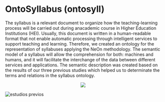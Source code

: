 # OntoSyllabus (ontosyll)

The syllabus is a relevant document to organize how the teaching-learning process will be carried out during anacademic course in Higher Education Institutions (HEI). Usually, this document is written in a human-readable format  that  not  enable  automatic  processing  through  intelligent  services  to  support  teaching  and  learning. Therefore, we created an ontology for the representation of syllabuses applying the NeOn methodology.  The semantic model of a syllabus will allow the comprehension for both: machines and humans, and it will facilitate the interchange of the data between different services and applications. The semantic description was created based on the results of our three previous studies which helped us to determinate the terms and relations in the syllabus ontology.
<p align="center">
  <img src="https://user-images.githubusercontent.com/43136359/56052216-b25a6900-5d05-11e9-8fbe-60f99f25c257.PNG">
</p>

![estudios previos](https://user-images.githubusercontent.com/43136359/56052216-b25a6900-5d05-11e9-8fbe-60f99f25c257.PNG)



